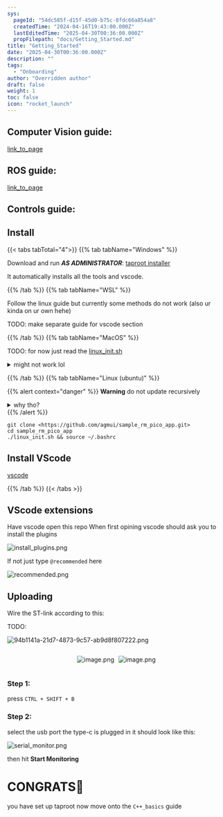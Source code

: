 ```yaml
---
sys:
  pageId: "54dc585f-d15f-45d0-b75c-8fdc66a854a8"
  createdTime: "2024-04-16T19:43:00.000Z"
  lastEditedTime: "2025-04-30T00:36:00.000Z"
  propFilepath: "docs/Getting_Started.md"
title: "Getting_Started"
date: "2025-04-30T00:36:00.000Z"
description: ""
tags:
  - "Onboarding"
author: "Overridden author"
draft: false
weight: 1
toc: false
icon: "rocket_launch"
---
```


## Computer Vision guide:

[link_to_page](86d45bc0-388b-4d26-8848-44f255f73d0e)

## ROS guide:

[link_to_page](3c76c1de-ec8f-46d6-8b0a-294005edc2d5)

## Controls guide:

## Install

{{< tabs tabTotal="4">}}
{{% tab tabName="Windows" %}}

Download and run _**AS ADMINISTRATOR**_: [taproot installer](https://github.com/Thornbots/TeachingFreshies/releases/tag/1.0)

It automatically installs all the tools and vscode.

{{% /tab %}}
{{% tab tabName="WSL" %}}

Follow the linux guide but currently some methods do not work (also ur kinda on ur own hehe)

TODO: make separate guide for vscode section

{{% /tab %}}
{{% tab tabName="MacOS" %}}

TODO: for now just read the [linux_init.sh](https://github.com/agmui/sample_rm_pico_app/blob/main/linux_init.sh)

<details>
<summary>might not work lol</summary>

`brew install libusb pkg-config`

Next install: [vscode](https://code.visualstudio.com/Download)

</details>

{{% /tab %}}
{{% tab tabName="Linux (ubuntu)" %}}

{{% alert context="danger" %}}
**Warning** do not update recursively
<details>
<summary>why tho?</summary>
There are some submodules that may go on for a while (like tinyusb) and I highly
recommend you don't need to get them.
If you want to see what submodules I update just look in `linux_init.sh`
</details>
{{% /alert %}}

```shell
git clone <https://github.com/agmui/sample_rm_pico_app.git>
cd sample_rm_pico_app
./linux_init.sh && source ~/.bashrc
```

## Install VScode

[vscode](https://code.visualstudio.com/Download)

{{% /tab %}}
{{< /tabs >}}

## VScode extensions

Have vscode open this repo
When first opining vscode should ask you to install the plugins

![install_plugins.png](https://prod-files-secure.s3.us-west-2.amazonaws.com/d518164a-d88e-44d1-a4ee-3adb3bd8bce0/89bd30f0-1825-4e77-867b-0a41ce370880/install_plugins.png?X-Amz-Algorithm=AWS4-HMAC-SHA256&X-Amz-Content-Sha256=UNSIGNED-PAYLOAD&X-Amz-Credential=ASIAZI2LB4666CZVSLK5%2F20250525%2Fus-west-2%2Fs3%2Faws4_request&X-Amz-Date=20250525T004611Z&X-Amz-Expires=3600&X-Amz-Security-Token=IQoJb3JpZ2luX2VjEFkaCXVzLXdlc3QtMiJHMEUCIDI%2F%2BRW0r7kFJFg2qve5kMqxqQkSXspK%2BB5UM80BbdQHAiEA13eF0QFY0%2FRIj7D4%2Fv2h6nI6in4WfIFeN7NSd1cIr9Iq%2FwMIIhAAGgw2Mzc0MjMxODM4MDUiDKDq28B%2FmsEFXqKfTSrcA5F3JZNrxAVzzG%2FB2k%2BH893ZYRkjD%2FsK3RU7qbRUY0UjVfi3f44cGSmGz8Gu%2BUaQ1qRdEl4dvmGtOxddqueJHNNg3%2BRkGniwslZ2ynXPnKbCnYe8EBc9Kw6pFO5X8B2yiuMiusZcnN59a0zw3jAvxVq4U%2FjquSzCVvjtpVB6frG7dUKRfQW9xK2I0A2b7Qq1ogZdeIvwzM0TfpBM%2BGKWzKiiE6tacp%2BXCuoHEpx45CZ4YCyaM4bLGTEEVGR2An2Z11vSvaLB99q44K5yTnAFY7fbmv7Ygzz%2FTT3R7JTqLaa7zIpnduR5bTtueU1Vcz0D7TmT4lmo%2Fnr4KTyTrix9ET3g%2B2IhVgaLFkGv76Rb6tYa7U%2Bwz%2FReojEFlWdmzWOhr7by5t5DfWu%2FlycYOLMQ6Hg64LJqxLdBcTtClQAbiNZkvpCQ4MqHZaRLj%2Fshx5CvojO7CGaG%2FS8rj3T74euuZbpABmfFe%2F5FHudtrHKnFwMGzenK38c86s89AabzkopMNMkh8N%2B3ttng9yhcpheonzq0MblJyTbDsQNFBoYR0EgxEBIsg%2FHMQSu49zFSrGGbDxwmnpms25IUfK7KBLCt5Sp%2BdQq5l2wdyDYttL6aNqxq%2BzKGDe1v5EooukI0MIzMycEGOqUBdN80KAHl3aJ2j2FPZfSCbS7BXNAQDfDwHJsMiNsuIUzcf9ot5COgY6X9jPEx53RDWcpm9TiNVtRfe0rOxysq2O%2Fg4sdDFCNbXtz8FQlxR8rmDWC9NaIOtRGTcS9YTopYBwjK8hNyU7eANCVykbLVjofxO5bzQOr1aPbUhMKOjLfQ1Hty95DhankX5vk1IUfMjqPhKaRMPXDwHwImnE%2FhoAzf%2F1MW&X-Amz-Signature=f7da37794af5579906ed51bbaaa037ef8acc45d031077e611bda8da3db6fe21c&X-Amz-SignedHeaders=host&x-id=GetObject)

If not just type `@recommended` here  

![recommended.png](https://prod-files-secure.s3.us-west-2.amazonaws.com/d518164a-d88e-44d1-a4ee-3adb3bd8bce0/61e661e9-5d85-4dfc-be0d-8d2097a5e793/recommended.png?X-Amz-Algorithm=AWS4-HMAC-SHA256&X-Amz-Content-Sha256=UNSIGNED-PAYLOAD&X-Amz-Credential=ASIAZI2LB4666CZVSLK5%2F20250525%2Fus-west-2%2Fs3%2Faws4_request&X-Amz-Date=20250525T004611Z&X-Amz-Expires=3600&X-Amz-Security-Token=IQoJb3JpZ2luX2VjEFkaCXVzLXdlc3QtMiJHMEUCIDI%2F%2BRW0r7kFJFg2qve5kMqxqQkSXspK%2BB5UM80BbdQHAiEA13eF0QFY0%2FRIj7D4%2Fv2h6nI6in4WfIFeN7NSd1cIr9Iq%2FwMIIhAAGgw2Mzc0MjMxODM4MDUiDKDq28B%2FmsEFXqKfTSrcA5F3JZNrxAVzzG%2FB2k%2BH893ZYRkjD%2FsK3RU7qbRUY0UjVfi3f44cGSmGz8Gu%2BUaQ1qRdEl4dvmGtOxddqueJHNNg3%2BRkGniwslZ2ynXPnKbCnYe8EBc9Kw6pFO5X8B2yiuMiusZcnN59a0zw3jAvxVq4U%2FjquSzCVvjtpVB6frG7dUKRfQW9xK2I0A2b7Qq1ogZdeIvwzM0TfpBM%2BGKWzKiiE6tacp%2BXCuoHEpx45CZ4YCyaM4bLGTEEVGR2An2Z11vSvaLB99q44K5yTnAFY7fbmv7Ygzz%2FTT3R7JTqLaa7zIpnduR5bTtueU1Vcz0D7TmT4lmo%2Fnr4KTyTrix9ET3g%2B2IhVgaLFkGv76Rb6tYa7U%2Bwz%2FReojEFlWdmzWOhr7by5t5DfWu%2FlycYOLMQ6Hg64LJqxLdBcTtClQAbiNZkvpCQ4MqHZaRLj%2Fshx5CvojO7CGaG%2FS8rj3T74euuZbpABmfFe%2F5FHudtrHKnFwMGzenK38c86s89AabzkopMNMkh8N%2B3ttng9yhcpheonzq0MblJyTbDsQNFBoYR0EgxEBIsg%2FHMQSu49zFSrGGbDxwmnpms25IUfK7KBLCt5Sp%2BdQq5l2wdyDYttL6aNqxq%2BzKGDe1v5EooukI0MIzMycEGOqUBdN80KAHl3aJ2j2FPZfSCbS7BXNAQDfDwHJsMiNsuIUzcf9ot5COgY6X9jPEx53RDWcpm9TiNVtRfe0rOxysq2O%2Fg4sdDFCNbXtz8FQlxR8rmDWC9NaIOtRGTcS9YTopYBwjK8hNyU7eANCVykbLVjofxO5bzQOr1aPbUhMKOjLfQ1Hty95DhankX5vk1IUfMjqPhKaRMPXDwHwImnE%2FhoAzf%2F1MW&X-Amz-Signature=912dd9cd0aa6cbadf17d79717df82e3fa11b2c644a863734f5f2196897cf55d7&X-Amz-SignedHeaders=host&x-id=GetObject)

## Uploading

Wire the ST-link according to this:

TODO:

![94b1141a-21d7-4873-9c57-ab9d8f807222.png](https://prod-files-secure.s3.us-west-2.amazonaws.com/d518164a-d88e-44d1-a4ee-3adb3bd8bce0/e5fad17d-ab82-4300-9f4c-505ab4b1202c/94b1141a-21d7-4873-9c57-ab9d8f807222.png?X-Amz-Algorithm=AWS4-HMAC-SHA256&X-Amz-Content-Sha256=UNSIGNED-PAYLOAD&X-Amz-Credential=ASIAZI2LB4666CZVSLK5%2F20250525%2Fus-west-2%2Fs3%2Faws4_request&X-Amz-Date=20250525T004611Z&X-Amz-Expires=3600&X-Amz-Security-Token=IQoJb3JpZ2luX2VjEFkaCXVzLXdlc3QtMiJHMEUCIDI%2F%2BRW0r7kFJFg2qve5kMqxqQkSXspK%2BB5UM80BbdQHAiEA13eF0QFY0%2FRIj7D4%2Fv2h6nI6in4WfIFeN7NSd1cIr9Iq%2FwMIIhAAGgw2Mzc0MjMxODM4MDUiDKDq28B%2FmsEFXqKfTSrcA5F3JZNrxAVzzG%2FB2k%2BH893ZYRkjD%2FsK3RU7qbRUY0UjVfi3f44cGSmGz8Gu%2BUaQ1qRdEl4dvmGtOxddqueJHNNg3%2BRkGniwslZ2ynXPnKbCnYe8EBc9Kw6pFO5X8B2yiuMiusZcnN59a0zw3jAvxVq4U%2FjquSzCVvjtpVB6frG7dUKRfQW9xK2I0A2b7Qq1ogZdeIvwzM0TfpBM%2BGKWzKiiE6tacp%2BXCuoHEpx45CZ4YCyaM4bLGTEEVGR2An2Z11vSvaLB99q44K5yTnAFY7fbmv7Ygzz%2FTT3R7JTqLaa7zIpnduR5bTtueU1Vcz0D7TmT4lmo%2Fnr4KTyTrix9ET3g%2B2IhVgaLFkGv76Rb6tYa7U%2Bwz%2FReojEFlWdmzWOhr7by5t5DfWu%2FlycYOLMQ6Hg64LJqxLdBcTtClQAbiNZkvpCQ4MqHZaRLj%2Fshx5CvojO7CGaG%2FS8rj3T74euuZbpABmfFe%2F5FHudtrHKnFwMGzenK38c86s89AabzkopMNMkh8N%2B3ttng9yhcpheonzq0MblJyTbDsQNFBoYR0EgxEBIsg%2FHMQSu49zFSrGGbDxwmnpms25IUfK7KBLCt5Sp%2BdQq5l2wdyDYttL6aNqxq%2BzKGDe1v5EooukI0MIzMycEGOqUBdN80KAHl3aJ2j2FPZfSCbS7BXNAQDfDwHJsMiNsuIUzcf9ot5COgY6X9jPEx53RDWcpm9TiNVtRfe0rOxysq2O%2Fg4sdDFCNbXtz8FQlxR8rmDWC9NaIOtRGTcS9YTopYBwjK8hNyU7eANCVykbLVjofxO5bzQOr1aPbUhMKOjLfQ1Hty95DhankX5vk1IUfMjqPhKaRMPXDwHwImnE%2FhoAzf%2F1MW&X-Amz-Signature=102e9b9796eac5b7202d94949051cdf8a0746b73fb073e3b653e2d487ee9193f&X-Amz-SignedHeaders=host&x-id=GetObject)

<div style="display: flex;flex-direction: row; column-gap:10px; max-width: 630px;justify-content: center;">
<div>

![image.png](https://prod-files-secure.s3.us-west-2.amazonaws.com/d518164a-d88e-44d1-a4ee-3adb3bd8bce0/210ecb78-1116-4d7b-b9b7-2292f66fa2c2/image.png?X-Amz-Algorithm=AWS4-HMAC-SHA256&X-Amz-Content-Sha256=UNSIGNED-PAYLOAD&X-Amz-Credential=ASIAZI2LB466QUCKW5DA%2F20250525%2Fus-west-2%2Fs3%2Faws4_request&X-Amz-Date=20250525T004616Z&X-Amz-Expires=3600&X-Amz-Security-Token=IQoJb3JpZ2luX2VjEFkaCXVzLXdlc3QtMiJHMEUCIGU0LoQqODHqhIZ%2FdJybKIvt%2FhloL%2FlomziY317POFoqAiEAs368lIAVqGofracivUTU21QJoEUE0yM1V4PsJapoo68q%2FwMIIhAAGgw2Mzc0MjMxODM4MDUiDESYw5VtSBARuqZPzCrcA1%2BCxWigEBJ889IeTpxx2HY4Fskql3YQHkL90GCwRaOB0GLM5030OkfhbWZ8YchRkjVQLO3jii1IBj6RL7hGxn6LEBsetLMy545T%2FH1J6%2FDLqmonxdwjCfalt9OUzn0ZfI%2BxZfQLhATC0juWKiF7c6q6llcAgfOLZnFUYE%2BX7Yw1DifnMNPkzEys%2F3CFe%2Buzq8gOlWL29%2BZ3stu7AbdpzK%2FbyuewA%2FNyJXCtFw1sfzcqcTbR7oN6eX9brhgD6LAjR4Os18lI7Ed7tjqlPAWmBVTJ%2FaowijYr6RkzPxTvCV63hBEighIx4W3EoacWslxBcfDSN17faGXni67XasbYrdlad8kYuacTaF%2B%2FFVzwhxZn129Z6xCe1SmQGEgFyGv%2FRqqlt7g8Of7hez7GHnZdArox%2BSXlFnzg435L4zUATyCQP8AZAqEom8y73GONIk%2BdBgs3eZSIfTYNCvdPU84tim4OGD4ldC03twv3L0FhY1CTxoVdNRCdFZKaHG0lTFIz6GbDm%2FFr6cMhg1v8EgVMBNC%2FYQfslcm9BLdZcVhQcJmrg3y4SoYVddcysj2XhnoQT3CV9rOwq0k88r0hdW63mi3PILkAAtkbuiobTmRrqgHmm6m5%2FR%2FgoWBbHYwqMJfMycEGOqUB%2BR7v7S7blRwDEYIDM4yv1UiTymhpMwO8xntoiXFoPL06fM%2F4YSjHRKW3LZG1UN0oHK9Enl2uAn6VwE%2Fsc%2BURCYG2QyjcaPDzZa%2Fznw1MDiRTTA1Rf4XRbmP%2F7t%2BA%2BkKVCiXo1qPOG%2FHFwcJkY4kgw%2FkTV16F5DqQIu3EjhK2dFD36rJE1rh90jOqXPzv3A1HfRkc%2FrWQf5OyeKNPeSaKhwSTYYqw&X-Amz-Signature=68a098978844bd0785fd73278b8e9c0b1fdc687fb871c19186b55aedcb37237d&X-Amz-SignedHeaders=host&x-id=GetObject)

</div>
<div>

![image.png](https://prod-files-secure.s3.us-west-2.amazonaws.com/d518164a-d88e-44d1-a4ee-3adb3bd8bce0/33a0fd0f-8ca6-4a86-8e09-26e95ded1fff/image.png?X-Amz-Algorithm=AWS4-HMAC-SHA256&X-Amz-Content-Sha256=UNSIGNED-PAYLOAD&X-Amz-Credential=ASIAZI2LB466UTKLPEBS%2F20250525%2Fus-west-2%2Fs3%2Faws4_request&X-Amz-Date=20250525T004617Z&X-Amz-Expires=3600&X-Amz-Security-Token=IQoJb3JpZ2luX2VjEFkaCXVzLXdlc3QtMiJHMEUCIQDu1FkPJgFvxmiKs9owsvrxXD5YA3uS%2F6D7aYpt52r8LwIgfi1CHjrXp9AP4Snbd4ipnv1r91A2a3I%2F81BesgxHJWwq%2FwMIIhAAGgw2Mzc0MjMxODM4MDUiDCJ68wXmE21X%2BbvoGircA5bEUzyXa56szrAVMkMKJLm8cBkLKCpsbxsoaUGjb9ew4cjFblbzYhGlQZzup2kXQClz8LCiIeyrIe9vR8RxOlgsb3EiAnwD%2BJ7N%2FQbXJV%2F%2BTbTtByWKTYa1V91xEc%2F41DulKLgC52hxXNLU1EYcT8dQFBLKTU2g4GYSYJzCVUWgXAizKvd9zuhXrhPrXwJVyWr8rmsckLlBw0IUJLCZqTXJOVN%2BgpncVhY%2BD1WAFGQhoblsnVk4CAzFWfMjOq0fw4AeIC4uGur6G6XxyjzJD4Qro%2FmWDrL1vyEt9gqItNYxz1hw6sKsw%2F9b28J6A1DojBal7d4sdOgziPG81Q%2BuRRH6ftrQcXrrg%2F60Ezgwb%2BSfOySGPyxUqeEYaxO8Rf72nGf8Tai3dpmmsaJc6XyIhZh8Pdt8EFwVvwNjifMJs8XZ7xSp1PR4Q2d3qSTvovPadtTUYGKzDQgWHDy25wLn54kXIF8n9wkRFLuWin6Fy52iyQzI8LDffpeFq9foUgHDgiLjb2tUKGzyvhcsqhAIxkol2FdYvfZdVlb3EzGWydJ8hhEw4nhmDDDdPSLmqjcLaZ0E%2Fp4%2F2OvVZ1ElMA4mXDM9vibVaRt4PmoGsnmCiauKeFo1MIIZG8FNxTkuMKvMycEGOqUBBRQMMepd0IV91wus2yLr%2B18PZnWPImLXepFpQ1ljgZZDqhxqZWqNcxLatWzf4N4LXQ0eRTFfJqaZmfM6v2p%2FPuf8S4WFjzNOrtcUzkEoOuqxevgEVv7E0MrQgnCKFAuoo5cmXb%2F9HoBDtEpTaN40wY982p9%2FjcnTXzbUxDXFQsgEeF1F7NK2%2FpCPhFZKw3piW%2FAIJSY5QN2VNBOlHSDnyj6jYmHr&X-Amz-Signature=3faf1b035ba12843cb254cd77180e5a8e5879d7cc609b4cbfad02b8d521b370b&X-Amz-SignedHeaders=host&x-id=GetObject)

</div>
</div>

### Step 1:

press `CTRL + SHIFT + B`

### Step 2:

select the usb port the type-c is plugged in it should look like this:

![serial_monitor.png](https://prod-files-secure.s3.us-west-2.amazonaws.com/d518164a-d88e-44d1-a4ee-3adb3bd8bce0/f03f4774-05d4-4393-b6a0-d5efb6d315ab/serial_monitor.png?X-Amz-Algorithm=AWS4-HMAC-SHA256&X-Amz-Content-Sha256=UNSIGNED-PAYLOAD&X-Amz-Credential=ASIAZI2LB4666CZVSLK5%2F20250525%2Fus-west-2%2Fs3%2Faws4_request&X-Amz-Date=20250525T004611Z&X-Amz-Expires=3600&X-Amz-Security-Token=IQoJb3JpZ2luX2VjEFkaCXVzLXdlc3QtMiJHMEUCIDI%2F%2BRW0r7kFJFg2qve5kMqxqQkSXspK%2BB5UM80BbdQHAiEA13eF0QFY0%2FRIj7D4%2Fv2h6nI6in4WfIFeN7NSd1cIr9Iq%2FwMIIhAAGgw2Mzc0MjMxODM4MDUiDKDq28B%2FmsEFXqKfTSrcA5F3JZNrxAVzzG%2FB2k%2BH893ZYRkjD%2FsK3RU7qbRUY0UjVfi3f44cGSmGz8Gu%2BUaQ1qRdEl4dvmGtOxddqueJHNNg3%2BRkGniwslZ2ynXPnKbCnYe8EBc9Kw6pFO5X8B2yiuMiusZcnN59a0zw3jAvxVq4U%2FjquSzCVvjtpVB6frG7dUKRfQW9xK2I0A2b7Qq1ogZdeIvwzM0TfpBM%2BGKWzKiiE6tacp%2BXCuoHEpx45CZ4YCyaM4bLGTEEVGR2An2Z11vSvaLB99q44K5yTnAFY7fbmv7Ygzz%2FTT3R7JTqLaa7zIpnduR5bTtueU1Vcz0D7TmT4lmo%2Fnr4KTyTrix9ET3g%2B2IhVgaLFkGv76Rb6tYa7U%2Bwz%2FReojEFlWdmzWOhr7by5t5DfWu%2FlycYOLMQ6Hg64LJqxLdBcTtClQAbiNZkvpCQ4MqHZaRLj%2Fshx5CvojO7CGaG%2FS8rj3T74euuZbpABmfFe%2F5FHudtrHKnFwMGzenK38c86s89AabzkopMNMkh8N%2B3ttng9yhcpheonzq0MblJyTbDsQNFBoYR0EgxEBIsg%2FHMQSu49zFSrGGbDxwmnpms25IUfK7KBLCt5Sp%2BdQq5l2wdyDYttL6aNqxq%2BzKGDe1v5EooukI0MIzMycEGOqUBdN80KAHl3aJ2j2FPZfSCbS7BXNAQDfDwHJsMiNsuIUzcf9ot5COgY6X9jPEx53RDWcpm9TiNVtRfe0rOxysq2O%2Fg4sdDFCNbXtz8FQlxR8rmDWC9NaIOtRGTcS9YTopYBwjK8hNyU7eANCVykbLVjofxO5bzQOr1aPbUhMKOjLfQ1Hty95DhankX5vk1IUfMjqPhKaRMPXDwHwImnE%2FhoAzf%2F1MW&X-Amz-Signature=44058caf6b2b88759faad8b3eb9d34bf8e82518b25a4c138c67f8d20bff031a6&X-Amz-SignedHeaders=host&x-id=GetObject)

then hit **Start Monitoring**

# CONGRATS🎉

you have set up taproot now move onto the `C++_basics` guide
